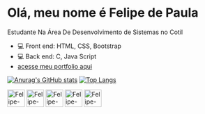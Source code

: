 ## <h1>Olá, meu nome é Felipe de Paula

Estudante Na Área De Desenvolvimento de Sistemas no Cotil 

- 💻 Front end: HTML, CSS, Bootstrap
- 💻 Back end: C, Java Script
- [acesse meu portfolio aqui](https://www.instagram.com/lypeex/)

[![Anurag's GitHub stats](https://github-readme-stats.vercel.app/api?username=felipe-de-paula-dev&theme=github_dark)](https://github.com/anuraghazra/github-readme-stats)
[![Top Langs](https://github-readme-stats.vercel.app/api/top-langs/?username=felipe-de-paula-dev&theme=github_dark)](https://github.com/anuraghazra/github-readme-stats)



<div style="display: inline_block">
  <img align="center" alt="Felipe-Html" height="40" width="40" src="https://cdn.jsdelivr.net/gh/devicons/devicon@latest/icons/html5/html5-original.svg">
  <img align="center" alt="Felipe-Css" height="40" width="40" src="https://cdn.jsdelivr.net/gh/devicons/devicon@latest/icons/css3/css3-original.svg" />
  <img align="center" alt="Felipe-Js" height="40" width="40" src="https://cdn.jsdelivr.net/gh/devicons/devicon@latest/icons/javascript/javascript-original.svg" />
  <img align="center" alt="Felipe-C" height="40" width="40" src="https://cdn.jsdelivr.net/gh/devicons/devicon@latest/icons/c/c-original.svg" />
  <img align="center" alt="Felipe-Sql" height="40" width="40" src="https://cdn.jsdelivr.net/gh/devicons/devicon@latest/icons/mysql/mysql-original.svg" />
</div>
